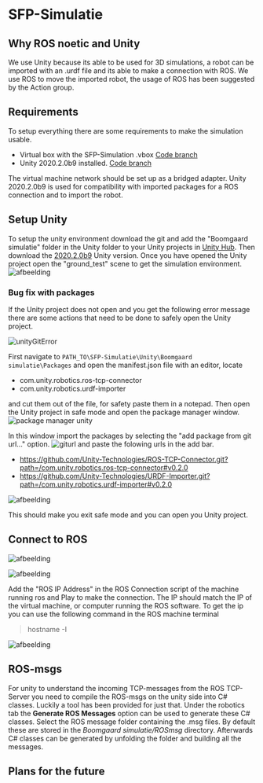 # SFP-Simulatie

## Why ROS noetic and Unity
We use Unity because its able to be used for 3D simulations, a robot can be imported with an .urdf file and its able to make a connection with ROS. We use ROS to move the imported robot, the usage of ROS has been suggested by the Action group.


## Requirements
To setup everything there are some requirements to make the simulation usable.
* Virtual box with the SFP-Simulation .vbox 			[Code branch](https://github.com/SmartFarmingPeren/SFP-Simulatie/tree/ROS-Sim)
* Unity 2020.2.0b9 installed.							[Code branch](https://github.com/SmartFarmingPeren/SFP-Simulatie/tree/Unity-Sim)

The virtual machine network should be set up as a bridged adapter.
Unity 2020.2.0b9 is used for compatibility with imported packages for a ROS connection and to import the robot.

## Setup Unity
To setup the unity environment download the git and add the "Boomgaard simulatie" folder in the Unity folder to your Unity projects in [Unity Hub](https://unity3d.com/get-unity/download). Then download the [2020.2.0b9](https://unity3d.com/unity/beta/2020.2.0b9) Unity version. Once you have opened the Unity project open the "ground_test" scene to get the simulation environment.
![afbeelding](https://user-images.githubusercontent.com/62204721/114179190-f86f5500-993e-11eb-9c6c-58e3a2ac3b10.png)


### Bug fix with packages
If the Unity project does not open and you get the following error message there are some actions that need to be done to safely open the Unity project.

![unityGitError](https://user-images.githubusercontent.com/62204721/114179478-54d27480-993f-11eb-87cf-2733367ce5d5.png)

First navigate to ```PATH_TO\SFP-Simulatie\Unity\Boomgaard simulatie\Packages``` and open the manifest.json file with an editor, locate
* com.unity.robotics.ros-tcp-connector
* com.unity.robotics.urdf-importer

and cut them out of the file, for safety paste them in a notepad.
Then open the Unity project in safe mode and open the package manager window.
![package manager unity](https://user-images.githubusercontent.com/62204721/114180783-f6a69100-9940-11eb-8128-0652eb695e6e.png)

In this window import the packages by selecting the "add package from git url..." option.
![giturl](https://user-images.githubusercontent.com/62204721/114181177-77658d00-9941-11eb-99d7-12991b8a13be.png)
and paste the folowing urls in the add bar.
* https://github.com/Unity-Technologies/ROS-TCP-Connector.git?path=/com.unity.robotics.ros-tcp-connector#v0.2.0
* https://github.com/Unity-Technologies/URDF-Importer.git?path=/com.unity.robotics.urdf-importer#v0.2.0

![afbeelding](https://user-images.githubusercontent.com/62204721/114181535-ea6f0380-9941-11eb-8988-365fd54a0441.png)

This should make you exit safe mode and you can open you Unity project.

## Connect to ROS
![afbeelding](https://user-images.githubusercontent.com/62204721/114183048-9d8c2c80-9943-11eb-92ca-5f085d393861.png)

![afbeelding](https://user-images.githubusercontent.com/62204721/114183232-beed1880-9943-11eb-9e33-c5259561da32.png)

Add the "ROS IP Address" in the ROS Connection script of the machine running ros and Play to make the connection. The IP should match the IP of the virtual machine, or computer running the ROS software.
To get the ip you can use the following command in the ROS machine terminal
> hostname -I

![afbeelding](https://user-images.githubusercontent.com/62204721/114183356-e3e18b80-9943-11eb-939c-fd2e4ad26350.png)


## ROS-msgs
For unity to understand the incoming TCP-messages from the ROS TCP-Server you need to compile the ROS-msgs on the unity side into C# classes.
Luckily a tool has been provided for just that. Under the robotics tab the **Generate ROS Messages** option can be used to generate these C# classes.
Select the ROS message folder containing the .msg files. By default these are stored in the *Boomgaard simulatie/ROSmsg* directory.
Afterwards C# classes can be generated by unfolding the folder and building all the messages.


## Plans for the future